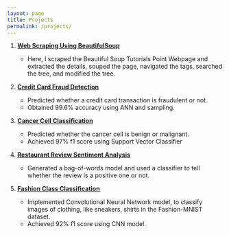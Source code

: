 ```yaml
---
layout: page
title: Projects
permalink: /projects/
---
```


1. [**Web Scraping Using BeautifulSoup**](https://shreyateeza.github.io/Web_Scraping_Using_BeautifulSoup/)  
   	- Here, I scraped the Beautiful Soup Tutorials Point Webpage and extracted the details, souped the page, navigated the tags, searched the tree, and modified the tree.  

3. [**Credit Card Fraud Detection**](https://github.com/shreyateeza/Credit_Card_Fraud_Detection)
	- Predicted whether a credit card transaction is fraudulent or not.
	- Obtained 99.6% accuracy using ANN and sampling.
4. [**Cancer Cell Classification**](https://github.com/shreyateeza/Cancer_Cell_Classification)
	- Predicted whether the cancer cell is benign or malignant.
	- Achieved 97% f1 score using Support Vector Classifier
5. [**Restaurant Review Sentiment Analysis**](https://github.com/shreyateeza/Restaurant_Review_Analysis)
	- Generated a bag-of-words model and used a classifier to tell whether the review is a positive one or not.
6. [**Fashion Class Classification**](https://github.com/shreyateeza/Fashion_Class_Classification)  
	- Implemented Convolutional Neural Network model, to classify images of clothing, like sneakers, shirts in the Fashion-MNIST dataset.
	- Achieved 92% f1 score using CNN model.
	
